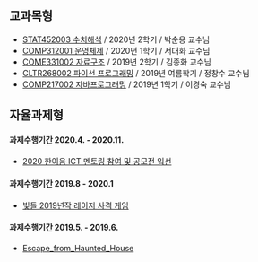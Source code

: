 ## 교과목형
- [STAT452003 수치해석](https://github.com/zbumjin97/20202_Numerical_Analysis) / 2020년 2학기 / 박순용 교수님
- [COMP312001 운영체제](https://github.com/zbumjin97/20201_Operating_Systems) / 2020년 1학기 / 서대화 교수님
- [COME331002 자료구조](https://github.com/zbumjin97/20192_Data_Structure) / 2019년 2학기 / 김종화 교수님
- [CLTR268002 파이선 프로그래밍](https://github.com/zbumjin97/2019S_Python_Programming) / 2019년 여름학기 / 정창수 교수님
- [COMP217002 자바프로그래밍](https://github.com/zbumjin97/20191_Java_Programming) / 2019년 1학기 / 이경숙 교수님

## 자율과제형
#### 과제수행기간 2020.4. - 2020.11.
- [2020 한이음 ICT 멘토링 참여 및 공모전 입선](https://github.com/zbumjin97/Hanium)
#### 과제수행기간 2019.8 - 2020.1
- [빛돌 2019년작 레이저 사격 게임](https://github.com/zbumjin97/Laser_Shooting_Game)
#### 과제수행기간 2019.5. - 2019.6.
- [Escape_from_Haunted_House](https://github.com/zbumjin97/Escape_from_Haunted_House)
